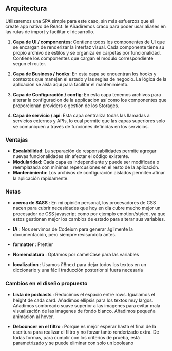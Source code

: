 ## Arquitectura

Utilizaremos una SPA simple para este caso, sin más esfuerzos que el create app nativo de React. le Añadiremos craco para poder usar aliases en las rutas de import y facilitar el desarrollo.

1. **Capa de UI / componentes**: Contiene todos los componentes de UI que se encargan de renderizar la interfaz visual. Cada componente tiene su propio archivo de estilos y se organiza en carpetas por funcionalidad. Contiene los componentes que cargan el modulo correspondiente segun el router.
2. **Capa de Business / hooks**: En esta capa se encuentran los hooks y contextos que manejan el estado y las reglas de negocio. La lógica de la aplicación se aísla aquí para facilitar el mantenimiento.

3. **Capa de Configuración / config**: En esta capa tenemos archivos para alterar la configuracion de la applicacion así como los componentes que proporcionan providers o gestión de los Storages.

4. **Capa de servicio / api**: Esta capa centraliza todas las llamadas a servicios externos y APIs, lo cual permite que las capas superiores solo se comuniquen a través de funciones definidas en los servicios.

### Ventajas

- **Escalabilidad**: La separación de responsabilidades permite agregar nuevas funcionalidades sin afectar el código existente.
- **Modularidad**: Cada capa es independiente y puede ser modificada o reemplazada con mínimas repercusiones en el resto de la aplicación.
- **Mantenimiento**: Los archivos de configuración aislados permiten afinar la aplicación rápidamente.

### Notas

- **acerca de SASS** : En mi opinión personal, los procesadores de CSS nacen para cubrir necesidades que hoy en dia cubre mucho mejor un procesador de CSS javascript como por ejemplo emotion/styled, ya que estos gestionan mejor los cambios de estado para alterar sus variables.

- **IA** : Nos servimos de Codeium para generar ágilmente la documentación, pero siempre revisandola antes.
- **formatter** : Prettier
- **Nomenclatura** : Optamos por camelCase para las variables
- **localization** : Usamos i18next para dejar todos los textos en un diccionario y una fácil traducción posterior si fuera necesaría

### Cambios en el diseño propuesto

- **Lista de podcasts** : Reducimos el espacio entre rows. Igualamos el height de cada card. Añadimos ellipsis para los textos muy largos. Añadimos sombreado suave superior a las imagenes para evitar mala visualización de las imagenes de fondo blanco. Añadimos pequeña animacion al hover.

- **Debouncer en el filtro** : Porque es mejor esperar hasta el final de la escritura para realizar el filtro y no forzar tanto renderizado extra. De todas formas, para cumplir con los criterios de prueba, está parametrizado y se puede eliminar con solo un booleano
